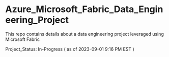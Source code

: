 # Azure_Microsoft_Fabric_Data_Engineering_Project
This repo contains details about a data engineering project leveraged using Microsoft Fabric

Project_Status: In-Progress ( as of 2023-09-01 9:16 PM EST )
